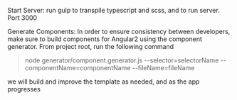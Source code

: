 Start Server:
run gulp to transpile typescript and scss, and to run server. Port 3000


Generate Components:
In order to ensure consistency between developers, make sure to build components
for Angular2 using the component generator. From project root, run the following command
> node generator/component.generator.js --selector=selectorName --componentName=componentName --fileName=fileName

we will build and improve the template as needed, and as the app progresses

